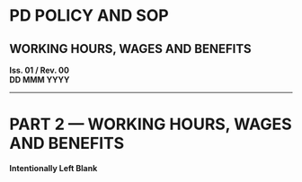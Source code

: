 # PD POLICY AND SOP

## WORKING HOURS, WAGES AND BENEFITS

**Iss. 01 / Rev. 00**  
**DD MMM YYYY**

---

# PART 2 — WORKING HOURS, WAGES AND BENEFITS

**Intentionally Left Blank**